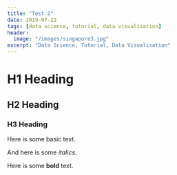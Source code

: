 ```yaml
---
title: "Test 2"
date: 2019-07-22
tags: [data science, tutorial, data visualisation]
header:
  image: "/images/singapore3.jpg"
excerpt: "Data Science, Tutorial, Data Visualisation"
---
```


# H1 Heading

## H2 Heading

### H3 Heading

Here is some basic text.

And here is some *italics*.

Here is some **bold** text.
